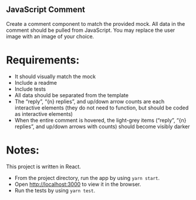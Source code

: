 ## JavaScript Comment

Create a comment component to match the provided mock.  All data in the comment should be pulled from JavaScript. You may replace the user image with an image of your choice.

# Requirements:

- It should visually match the mock
- Include a readme
- Include tests
- All data should be separated from the template
- The “reply”, “{n} replies”, and up/down arrow counts are each interactive elements (they do not need to function, but should be coded as interactive elements)
- When the entire comment is hovered, the light-grey items (“reply”, “{n} replies”, and up/down arrows with counts) should become visibly darker

# Notes:

This project is written in React. 

- From the project directory, run the app by using `yarn start`.
- Open [http://localhost:3000](http://localhost:3000) to view it in the browser.
- Run the tests by using `yarn test`.
